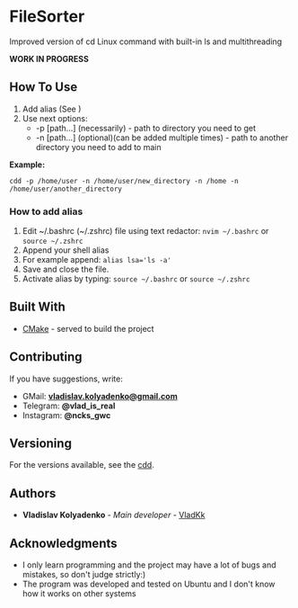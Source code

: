 # FileSorter

Improved version of cd Linux command with built-in ls and multithreading

**WORK IN PROGRESS**

## How To Use

1. Add alias (See []())
2. Use next options:
    * -p [path...] (necessarily) - path to directory you need to get
    * -n [path...] (optional)(can be added multiple times) - path to another directory you need to add to main
    
**Example:**
```
cdd -p /home/user -n /home/user/new_directory -n /home -n /home/user/another_directory
```

### How to add alias
1. Edit ~/.bashrc (~/.zshrc) file using text redactor: ```nvim ~/.bashrc``` or ```source ~/.zshrc```
2. Append your shell alias
3. For example append: ```alias lsa='ls -a'```
4. Save and close the file.
5. Activate alias by typing: ```source ~/.bashrc``` or ```source ~/.zshrc```

## Built With

* [CMake](https://cmake.org/) - served to build the project

## Contributing

If you have suggestions, write: 
* GMail: **vladislav.kolyadenko@gmail.com**
* Telegram: **@vlad_is_real** 
* Instagram: **@ncks_gwc**

## Versioning

For the versions available, see the [cdd](https://github.com/VladKk/cdd). 

## Authors

* **Vladislav Kolyadenko** - *Main developer* - [VladKk](https://github.com/VladKk)

## Acknowledgments

* I only learn programming and the project may have a lot of bugs and mistakes, so don't judge strictly:)
* The program was developed and tested on Ubuntu and I don't know how it works on other systems